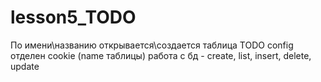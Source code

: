 # lesson5_TODO

По имени\названию открывается\создается таблица TODO
config отделен
cookie (name таблицы) 
работа с бд - create, list, insert, delete, update
